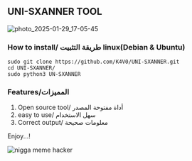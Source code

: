 ## UNI-SXANNER TOOL

![photo_2025-01-29_17-05-45](https://github.com/user-attachments/assets/ffd86dd8-21d4-4be2-b7f8-29132b357a13)




### How to install/ طريقة التثبيت  linux(Debian & Ubuntu)
```
sudo git clone https://github.com/K4V0/UNI-SXANNER.git
cd UNI-SXANNER/
sudo python3 UN-SXANNER
```

### Features/المميزات
1. Open source tool/ أداة مفتوحة المصدر
2. easy to use/ سهل الاستخدام
3. Correct output/ معلومات صحيحة







  Enjoy...!
  
  
  ![nigga meme hacker](https://github.com/user-attachments/assets/2c72138d-62b8-4e7b-bc29-6dff09f43e6c)
